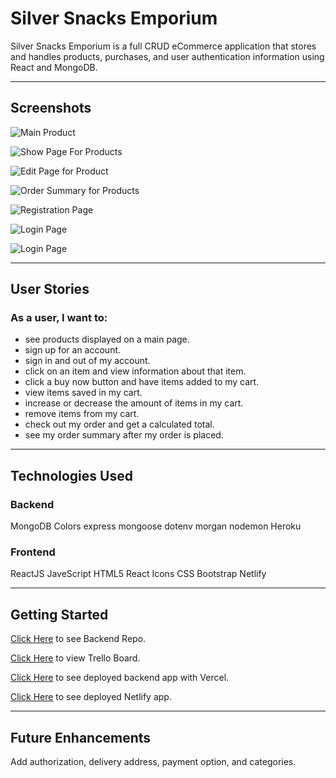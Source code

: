 # Silver Snacks Emporium

Silver Snacks Emporium is a full CRUD eCommerce application that stores and handles products, purchases, and user authentication information using React and MongoDB.

---

## Screenshots

![Main Product](https://imgur.com/cGCB9cp.png)

![Show Page For Products](https://imgur.com/LWctZYu.png)

![Edit Page for Product](https://imgur.com/IzHrIWR.png)

![Order Summary for Products](https://imgur.com/fqywXMz.png)

![Registration Page](https://imgur.com/fMOTerA.png)

![Login Page](https://imgur.com/hqyGIUN.png)

![Login Page](https://imgur.com/fMZXCSF.png)


---

## User Stories

### As a user, I want to:
* see products displayed on a main page.
* sign up for an account.
* sign in and out of my account. 
* click on an item and view information about that item.
* click a buy now button and have items added to my cart. 
* view items saved in my cart.
* increase or decrease the amount of items in my cart.
* remove items from my cart.
* check out my order and get a calculated total. 
* see my order summary after my order is placed.

---

## Technologies Used

### Backend

MongoDB
Colors
express
mongoose
dotenv
morgan
nodemon
Heroku

### Frontend

ReactJS
JaveScript
HTML5
React Icons
CSS
Bootstrap
Netlify

---

## Getting Started

[Click Here](https://github.com/Vanillajaviscript/project-3--backend) to see Backend Repo.

[Click Here](https://trello.com/b/4UDGr6bi/project-3) to view Trello Board.

[Click Here](https://silver-snacks-backend.vercel.app/products/) to see deployed backend app with Vercel.

[Click Here](https://magical-valkyrie-0976d2.netlify.app/) to see deployed Netlify app.

---

## Future Enhancements

Add authorization, delivery address, payment option, and categories.
